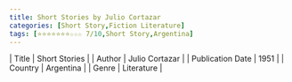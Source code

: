 ```yaml
---
title: Short Stories by Julio Cortazar
categories: [Short Story,Fiction Literature]
tags: [⭐⭐⭐⭐⭐⭐⭐☆☆☆ 7/10,Short Story,Argentina]
---     
```

| Title | Short Stories  |
| Author |  Julio Cortazar  |
| Publication Date | 1951   |
| Country | Argentina |
| Genre | Literature  |
        